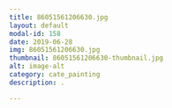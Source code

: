 ```yaml
---
title: 86051561206630.jpg
layout: default
modal-id: 158
date: 2019-06-28
img: 86051561206630.jpg
thumbnail: 86051561206630-thumbnail.jpg
alt: image-alt
category: cate_painting
description: .

---
```


